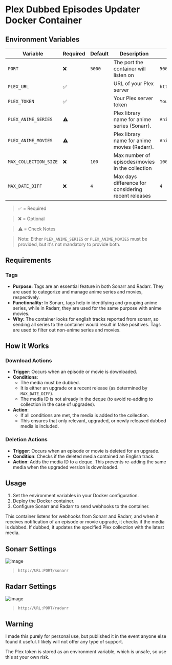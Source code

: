 # Plex Dubbed Episodes Updater Docker Container

## Environment Variables
| **Variable**            | **Required**  | **Default** | **Description**                                                                         | **Example**            |
|-------------------------|---------------|-------------|-----------------------------------------------------------------------------------------|------------------------|
| `PORT`                  | ❌            | `5000`      | The port the container will listen on                                                   | `5000`                 |
| `PLEX_URL`              | ✅            |             | URL of your Plex server                                                                 | `http://plex:32400`    |
| `PLEX_TOKEN`            | ✅            |             | Your Plex server token                                                                  | `YourPlexToken`        |
| `PLEX_ANIME_SERIES`     | ⚠️            |             | Plex library name for anime series (Sonarr).                                            | `Anime Series`         |
| `PLEX_ANIME_MOVIES`     | ⚠️            |             | Plex library name for anime movies (Radarr).                                            | `Anime Movies`         |
| `MAX_COLLECTION_SIZE`   | ❌            | `100`       | Max number of episodes/movies in the collection                                         | `100`                  |
| `MAX_DATE_DIFF`         | ❌            | `4`         | Max days difference for considering recent releases                                     | `4`                    |

> ✅ = Required

> ❌ = Optional

> ⚠️ = Check Notes

> Note: Either `PLEX_ANIME_SERIES` or `PLEX_ANIME_MOVIES` must be provided, but it's not mandatory to provide both.
## Requirements

### Tags

- **Purpose:** Tags are an essential feature in both Sonarr and Radarr. They are used to categorize and manage anime series and movies, respectively.
- **Functionality:** In Sonarr, tags help in identifying and grouping anime series, while in Radarr, they are used for the same purpose with anime movies.
- **Why:** The container looks for english tracks reported from sonarr, so sending all series to the container would result in false positives. Tags are used to filter out non-anime series and movies.

## How it Works

### Download Actions

- **Trigger**: Occurs when an episode or movie is downloaded.
- **Conditions**:
  - The media must be dubbed.
  - It is either an upgrade or a recent release (as determined by `MAX_DATE_DIFF`).
  - The media ID is not already in the deque (to avoid re-adding to collection in the case of upgrades).
- **Action**:
  - If all conditions are met, the media is added to the collection.
  - This ensures that only relevant, upgraded, or newly released dubbed media is included.

### Deletion Actions

- **Trigger**: Occurs when an episode or movie is deleted for an upgrade.
- **Condition**: Checks if the deleted media contained an English track.
- **Action**: Adds the media ID to a deque. This prevents re-adding the same media when the upgraded version is downloaded.

## Usage

1. Set the environment variables in your Docker configuration.
2. Deploy the Docker container.
3. Configure Sonarr and Radarr to send webhooks to the container.

This container listens for webhooks from Sonarr and Radarr, and when it receives notification of an episode or movie upgrade, it checks if the media is dubbed. If dubbed, it updates the specified Plex collection with the latest media.

## Sonarr Settings

![image](https://github.com/Heavybullets8/new-plex-dubs/assets/20793231/3847d1ca-e902-4567-9877-63a835aeb31a)

> `http://URL:PORT/sonarr`

## Radarr Settings

![image](https://github.com/Heavybullets8/new-plex-dubs/assets/20793231/11aa2328-438b-47bd-bafd-4a634d373f64)

> `http://URL:PORT/radarr`

## Warning

I made this purely for personal use, but published it in the event anyone else found it useful. I likely will not offer any type of support. 

The Plex token is stored as an environment variable, which is unsafe, so use this at your own risk. 
